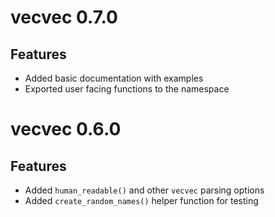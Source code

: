 # vecvec 0.7.0

## Features

- Added basic documentation with examples
- Exported user facing functions to the namespace

# vecvec 0.6.0

## Features

- Added `human_readable()` and other `vecvec` parsing options
- Added `create_random_names()` helper function for testing
